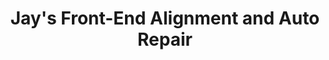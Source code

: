 ---
title: "Jay's Front-End Alignment and Auto Repair"
url: /arlington/jays-front-end-alignment-and-auto-repair/
shop: Autowerkstatt
---